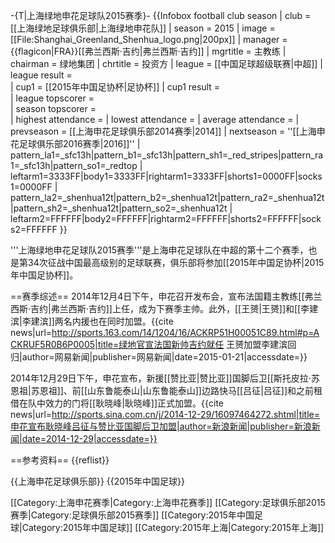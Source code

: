 -{T|上海绿地申花足球队2015赛季}-
{{Infobox football club season
| club               = [[上海绿地足球俱乐部|上海绿地申花队]]
| season             = 2015
| image              = [[File:Shanghai_Greenland_Shenhua_logo.png|200px]]
| manager            = {{flagicon|FRA}}[[弗兰西斯·吉约|弗兰西斯·吉约]]
| mgrtitle           = 主教练
| chairman           = 绿地集团
| chrtitle           = 投资方
| league             = [[中国足球超级联赛|中超]]
| league result      =  
| cup1               = [[2015年中国足协杯|足协杯]]
| cup1 result        =  
| league topscorer   =  
| season topscorer   =  
| highest attendance = 
| lowest attendance  =
| average attendance = 
| prevseason         = [[上海申花足球俱乐部2014赛季|2014]]
| nextseason         = ''[[上海申花足球俱乐部2016赛季|2016]]''
| pattern_la1=_sfc13h|pattern_b1=_sfc13h|pattern_sh1=_red_stripes|pattern_ra1=_sfc13h|pattern_so1=_redtop
| leftarm1=3333FF|body1=3333FF|rightarm1=3333FF|shorts1=0000FF|socks1=0000FF
| pattern_la2=_shenhua12t|pattern_b2=_shenhua12t|pattern_ra2=_shenhua12t|pattern_sh2=_shenhua12t|pattern_so2=_shenhua12t
| leftarm2=FFFFFF|body2=FFFFFF|rightarm2=FFFFFF|shorts2=FFFFFF|socks2=FFFFFF
}}

'''上海绿地申花足球队2015赛季'''是上海申花足球队在中超的第十二个赛季，也是第34次征战中国最高级别的足球联赛，俱乐部将参加[[2015年中国足协杯|2015年中国足协杯]]。

==赛季综述==
2014年12月4日下午，申花召开发布会，宣布法国籍主教练[[弗兰西斯·吉约|弗兰西斯·吉约]]上任，成为下赛季主帅。此外，[[王赟|王赟]]和[[李建滨|李建滨]]两名内援也在同时加盟。<ref>{{cite news|url=http://sports.163.com/14/1204/16/ACKRP51H00051C89.html#p=ACKRUF5R0B6P0005|title=绿地官宣法国新帅吉约就任 王赟加盟李建滨回归|author=网易新闻|publisher=网易新闻|date=2015-01-21|accessdate=}}</ref>

2014年12月29日下午，申花宣布，新援[[赞比亚|赞比亚]]国脚后卫[[斯托皮拉·苏恩祖|苏恩祖]]、前[[山东鲁能泰山|山东鲁能泰山]]边路快马[[吕征|吕征]]和之前租借在队中效力的门将[[耿晓峰|耿晓峰]]正式加盟。<ref>{{cite news|url=http://sports.sina.com.cn/j/2014-12-29/16097464272.shtml|title=申花宣布耿晓峰吕征与赞比亚国脚后卫加盟|author=新浪新闻|publisher=新浪新闻|date=2014-12-29|accessdate=}}</ref>

==参考资料==
{{reflist}}

{{上海申花足球俱乐部}}
{{2015年中国足球}}

[[Category:上海申花赛季|Category:上海申花赛季]]
[[Category:足球俱乐部2015赛季|Category:足球俱乐部2015赛季]]
[[Category:2015年中国足球|Category:2015年中国足球]]
[[Category:2015年上海|Category:2015年上海]]